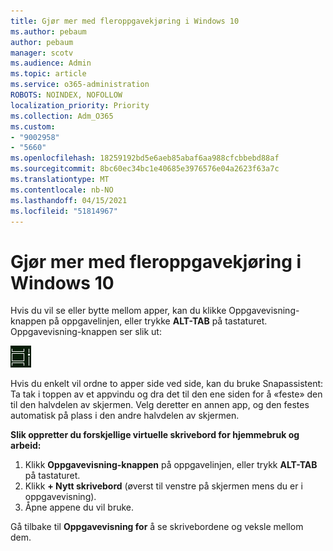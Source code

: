 ```yaml
---
title: Gjør mer med fleroppgavekjøring i Windows 10
ms.author: pebaum
author: pebaum
manager: scotv
ms.audience: Admin
ms.topic: article
ms.service: o365-administration
ROBOTS: NOINDEX, NOFOLLOW
localization_priority: Priority
ms.collection: Adm_O365
ms.custom:
- "9002958"
- "5660"
ms.openlocfilehash: 18259192bd5e6aeb85abaf6aa988cfcbbebd88af
ms.sourcegitcommit: 8bc60ec34bc1e40685e3976576e04a2623f63a7c
ms.translationtype: MT
ms.contentlocale: nb-NO
ms.lasthandoff: 04/15/2021
ms.locfileid: "51814967"
---
```

# <a name="do-more-with-multitasking-in-windows-10"></a>Gjør mer med fleroppgavekjøring i Windows 10

Hvis du vil se eller bytte  mellom apper, kan du klikke Oppgavevisning-knappen på oppgavelinjen, eller trykke **ALT-TAB** på tastaturet. Oppgavevisning-knappen ser slik ut:

![Oppgavevisning-knappen](media/task-view.png)

Hvis du enkelt vil ordne to apper side ved side, kan du bruke Snapassistent: Ta tak i toppen av et appvindu og dra det til den ene siden for å «feste» den til den halvdelen av skjermen. Velg deretter en annen app, og den festes automatisk på plass i den andre halvdelen av skjermen.

**Slik oppretter du forskjellige virtuelle skrivebord for hjemmebruk og arbeid:**

1. Klikk **Oppgavevisning-knappen** på oppgavelinjen, eller trykk **ALT-TAB** på tastaturet.
2. Klikk **+ Nytt skrivebord** (øverst til venstre på skjermen mens du er i oppgavevisning).
3. Åpne appene du vil bruke. 

Gå tilbake til **Oppgavevisning for** å se skrivebordene og veksle mellom dem.
